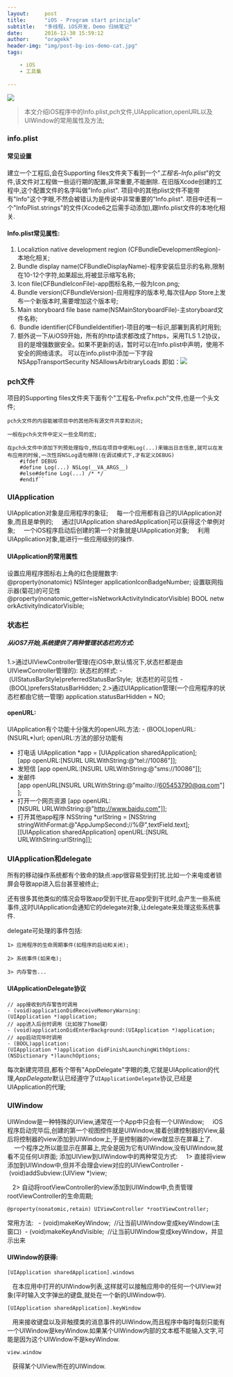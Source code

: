 ```yaml
---
layout:     post
title:      "iOS - Program start principle"
subtitle:   "多线程，iOS开发，Demo 归纳笔记"
date:       2016-12-30 15:59:12
author:     "oragekk"
header-img: "img/post-bg-ios-demo-cat.jpg"
tags:

    - iOS
    - 工具集    
     
---
```

![](https://zero-space.s3.amazonaws.com/photos/b788ca07-5779-4dbf-a7c4-33e55b31c272x840.jpg)
>本文介绍iOS程序中的Info.plist,pch文件,UIApplication,openURL以及UIWindow的常用属性及方法;

### info.plist
#### 常见设置
建立一个工程后,会在Supporting files文件夹下看到一个"*工程名-Info.plist*"的文件,该文件对工程做一些运行期的配置,非常重要,不能删除.
在旧版Xcode创建的工程中,这个配置文件的名字叫做"Info.plist".
项目中的其他plist文件不能带有"Info"这个字眼,不然会被错认为是传说中非常重要的"Info.plist".
项目中还有一个"InfoPlist.strings"的文件(Xcode6之后需手动添加),跟Info.plist文件的本地化相关.
#### Info.plist常见属性:
 1. Localiztion native development region (CFBundleDevelopmentRegion)-本地化相关;
 2. Bundle display name(CFBundleDisplayName)-程序安装后显示的名称,限制在10-12个字符,如果超出,将被显示缩写名称;
 3. Icon file(CFBundleIconFile)-app图标名称,一般为Icon.png;
 4. Bundle version(CFBundleVersion)-应用程序的版本号,每次往App Store上发布一个新版本时,需要增加这个版本号;
 5. Main storyboard file base name(NSMainStoryboardFile)-主storyboard文件名称;
 6.  Bundle identifier(CFBundleIdentifier)-项目的唯一标识,部署到真机时用到;
 7. 额外说一下从iOS9开始，所有的http请求都改成了https，采用TLS 1.2协议，目的是增强数据安全。如果不更新的话，暂时可以在Info.plist中声明，使用不安全的网络请求。
可以在info.plist中添加一下字段
        <key>NSAppTransportSecurity</key>
        <dict>
          <key>NSAllowsArbitraryLoads</key> 
          <true/>
        </dict>
即如：![](http://upload-images.jianshu.io/upload_images/2076247-22165721d20be6ab?imageMogr2/auto-orient/strip%7CimageView2/2/w/1240)
### pch文件
项目的Supporting files文件夹下面有个"工程名-Prefix.pch"文件,也是一个头文件;

    pch头文件的内容能被项目中的其他所有源文件共享和访问;

    一般在pch头文件中定义一些全局的宏;

    在pch头文件中添加下列预处理指令,然后在项目中使用Log(...)来输出日志信息,就可以在发布应用的时候,一次性将NSLog语句移除(在调试模式下,才有定义DEBUG)
        #ifdef DEBUG
        #define Log(...) NSLog(__VA_ARGS__)
        #else#define Log(...) /* */
        #endif``
### UIApplication
UIApplication对象是应用程序的象征;
    每一个应用都有自己的UIApplication对象,而且是单例的;
    通过[UIApplication sharedApplication]可以获得这个单例对象;
    一个iOS程序启动后创建的第一个对象就是UIApplication对象;
    利用UIApplication对象,能进行一些应用级别的操作.
#### UIApplication的常用属性
设置应用程序图标右上角的红色提醒数字:
        @property(nonatomic) NSInteger applicationIconBadgeNumber;
设置联网指示器(菊花)的可见性
       @property(nonatomic,getter=isNetworkActivityIndicatorVisible) BOOL networkActivityIndicatorVisible;
### 状态栏
##### 从iOS7开始,系统提供了两种管理状态栏的方式:
 1.>通过UIViewController管理(在iOS中,默认情况下,状态栏都是由UIViewController管理的):
状态栏的样式:
          - (UIStatusBarStyle)preferredStatusBarStyle;
 状态栏的可见性
          - (BOOL)prefersStatusBarHidden;
 2.>通过UIApplication管理(一个应用程序的状态栏都由它统一管理)
          application.statusBarHidden = NO; 
#### openURL:
UIApplication有个功能十分强大的openURL方法:
          - (BOOL)openURL:(NSURL*)url;
openURL:方法的部分功能有
- 打电话
          UIApplication *app = [UIApplication sharedApplication];
          [app openURL:[NSURL URLWithString:@"tel://10086"]];
- 发短信
          [app openURL:[NSURL URLWithString:@"sms://10086"]];
- 发邮件
          [app openURL[NSURL URLWithString:@"mailto://605453790@qq.com"]];
- 打开一个网页资源
          [app openURL:[NSURL URLWithString:@"http://www.baidu.com"]];
- 打开其他app程序
          NSString *urlString = [NSString stringWithFormat:@"AppJumpSecond://%@",textField.text];
          [[UIApplication sharedApplication] openURL:[NSURL URLWithString:urlString]];

### UIApplication和delegate

所有的移动操作系统都有个致命的缺点:app很容易受到打扰.比如一个来电或者锁屏会导致app进入后台甚至被终止;

  还有很多其他类似的情况会导致app受到干扰,在app受到干扰时,会产生一些系统事件,这时UIApplication会通知它的delegate对象,让delegate来处理这些系统事件.

delegate可处理的事件包括:

    1> 应用程序的生命周期事件(如程序的启动和关闭);

    2> 系统事件(如来电);

    3> 内存警告...

#### UIApplicationDelegate协议
    // app接收到内存警告时调用
    - (void)applicationDidReceiveMemoryWarning:(UIApplication *)application;
    // app进入后台时调用（比如按了home键）
    - (void)applicationDidEnterBackground:(UIApplication *)application;
    // app启动完毕时调用
    - (BOOL)application:(UIApplication *)application didFinishLaunchingWithOptions:(NSDictionary *)launchOptions;
  每次新建完项目,都有个带有"AppDelegate"字眼的类,它就是UIApplication的代理,*AppDelegate*默认已经遵守了``UIApplicationDelegate``协议,已经是UIApplication的代理;
### UIWindow
UIWindow是一种特殊的UIView,通常在一个App中只会有一个UIWindow;
    iOS程序启动完毕后,创建的第一个视图控件就是UIWindow,接着创建控制器的View,最后将控制器的view添加到UIWindow上,于是控制器的view就显示在屏幕上了.
    一个程序之所以能显示在屏幕上,完全是因为它有UIWindow,没有UIWindow,就看不见任何UI界面;
添加UIView到UIWindow中的两种常见方式:
    1> 直接将view添加到UIWindow中,但并不会理会view对应的UIViewController
    - (void)addSubview:(UIView *)view;

   2> 自动将rootViewController的view添加到UIWindow中,负责管理rootViewController的生命周期;
                                      
    @property(nonatomic,retain) UIViewController *rootViewController;

常用方法:
     - (void)makeKeyWindow;  //让当前UIWindow变成keyWindow(主窗口) 
     - (void)makeKeyAndVisible;  //让当前UIWindow变成keyWindow，并显示出来

#### UIWindow的获得:
    [UIApplication sharedApplication].windows

   在本应用中打开的UIWindow列表,这样就可以接触应用中的任何一个UIView对象(平时输入文字弹出的键盘,就处在一个新的UIWindow中).

    [UIApplication sharedApplication].keyWindow

   用来接收键盘以及非触摸类的消息事件的UIWindow,而且程序中每时每刻只能有一个UIWindow是keyWindow.如果某个UIWindow内部的文本框不能输入文字,可能是因为这个UIWindow不是keyWindow.

    view.window

   获得某个UIView所在的UIWindow.
